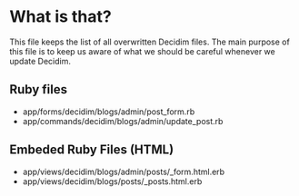 # What is that?

This file keeps the list of all overwritten Decidim files. The main purpose of this file is to keep us aware of what we should be careful whenever we update Decidim.

## Ruby files

* app/forms/decidim/blogs/admin/post_form.rb
* app/commands/decidim/blogs/admin/update_post.rb

## Embeded Ruby Files (HTML)

* app/views/decidim/blogs/admin/posts/_form.html.erb
* app/views/decidim/blogs/posts/_posts.html.erb